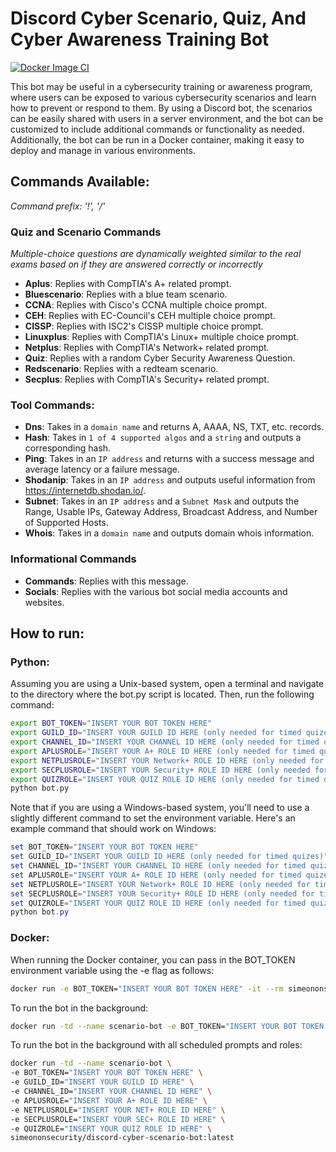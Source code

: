 # Discord Cyber Scenario, Quiz, And Cyber Awareness Training Bot

[![Docker Image CI](https://github.com/simeononsecurity/discord-cyber-scenario-bot/actions/workflows/docker-image.yml/badge.svg)](https://github.com/simeononsecurity/discord-cyber-scenario-bot/actions/workflows/docker-image.yml)

This bot may be useful in a cybersecurity training or awareness program, where users can be exposed to various cybersecurity scenarios and learn how to prevent or respond to them. By using a Discord bot, the scenarios can be easily shared with users in a server environment, and the bot can be customized to include additional commands or functionality as needed. Additionally, the bot can be run in a Docker container, making it easy to deploy and manage in various environments.

## Commands Available:
*Command prefix: '!', '/'*

### Quiz and Scenario Commands
*Multiple-choice questions are dynamically weighted similar to the real exams based on if they are answered correctly or incorrectly*
- **Aplus**: Replies with CompTIA's A+ related prompt.
- **Bluescenario**: Replies with a blue team scenario.
- **CCNA**: Replies with Cisco's CCNA multiple choice prompt.
- **CEH**: Replies with EC-Council's CEH multiple choice prompt.
- **CISSP**: Replies with ISC2's CISSP multiple choice prompt.
- **Linuxplus**: Replies with CompTIA's Linux+ multiple choice prompt.
- **Netplus**: Replies with CompTIA's Network+ related prompt.
- **Quiz**: Replies with a random Cyber Security Awareness Question.
- **Redscenario**: Replies with a redteam scenario.
- **Secplus**: Replies with CompTIA's Security+ related prompt.

### Tool Commands:
- **Dns**: Takes in a `domain name` and returns A, AAAA, NS, TXT, etc. records.
- **Hash**: Takes in `1 of 4 supported algos` and a `string` and outputs a corresponding hash.
- **Ping**: Takes in an `IP address` and returns with a success message and average latency or a failure message.
- **Shodanip**: Takes in an `IP address` and outputs useful information from https://internetdb.shodan.io/.
- **Subnet**: Takes in an `IP address` and a `Subnet Mask` and outputs the Range, Usable IPs, Gateway Address, Broadcast Address, and Number of Supported Hosts.
- **Whois**: Takes in a `domain name` and outputs domain whois information.

### Informational Commands
- **Commands**: Replies with this message.
- **Socials**: Replies with the various bot social media accounts and websites.

## How to run:
### Python:
Assuming you are using a Unix-based system, open a terminal and navigate to the directory where the bot.py script is located. Then, run the following command:
```bash
export BOT_TOKEN="INSERT YOUR BOT TOKEN HERE"
export GUILD_ID="INSERT YOUR GUILD ID HERE (only needed for timed quizes)"
export CHANNEL_ID="INSERT YOUR CHANNEL ID HERE (only needed for timed quizes)"
export APLUSROLE="INSERT YOUR A+ ROLE ID HERE (only needed for timed quizes)"
export NETPLUSROLE="INSERT YOUR Network+ ROLE ID HERE (only needed for timed quizes)"
export SECPLUSROLE="INSERT YOUR Security+ ROLE ID HERE (only needed for timed quizes)"
export QUIZROLE="INSERT YOUR QUIZ ROLE ID HERE (only needed for timed quizes)"
python bot.py
```
Note that if you are using a Windows-based system, you'll need to use a slightly different command to set the environment variable. Here's an example command that should work on Windows:
```powershell
set BOT_TOKEN="INSERT YOUR BOT TOKEN HERE"
set GUILD_ID="INSERT YOUR GUILD ID HERE (only needed for timed quizes)"
set CHANNEL_ID="INSERT YOUR CHANNEL ID HERE (only needed for timed quizes)"
set APLUSROLE="INSERT YOUR A+ ROLE ID HERE (only needed for timed quizes)"
set NETPLUSROLE="INSERT YOUR Network+ ROLE ID HERE (only needed for timed quizes)"
set SECPLUSROLE="INSERT YOUR Security+ ROLE ID HERE (only needed for timed quizes)"
set QUIZROLE="INSERT YOUR QUIZ ROLE ID HERE (only needed for timed quizes)"
python bot.py
```
### Docker:
When running the Docker container, you can pass in the BOT_TOKEN environment variable using the -e flag as follows:

```bash
docker run -e BOT_TOKEN="INSERT YOUR BOT TOKEN HERE" -it --rm simeononsecurity/discord-cyber-scenario-bot:latest
```

To run the bot in the background:
```bash
docker run -td --name scenario-bot -e BOT_TOKEN="INSERT YOUR BOT TOKEN HERE" simeononsecurity/discord-cyber-scenario-bot:latest
```

To run the bot in the background with all scheduled prompts and roles:
```bash
docker run -td --name scenario-bot \
-e BOT_TOKEN="INSERT YOUR BOT TOKEN HERE" \
-e GUILD_ID="INSERT YOUR GUILD ID HERE" \
-e CHANNEL_ID="INSERT YOUR CHANNEL ID HERE" \
-e APLUSROLE="INSERT YOUR A+ ROLE ID HERE" \
-e NETPLUSROLE="INSERT YOUR NET+ ROLE ID HERE" \
-e SECPLUSROLE="INSERT YOUR SEC+ ROLE ID HERE" \
-e QUIZROLE="INSERT YOUR QUIZ ROLE ID HERE" \
simeononsecurity/discord-cyber-scenario-bot:latest
```
